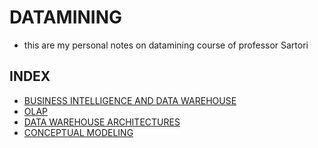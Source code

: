 # DATAMINING

- this are my personal notes on datamining course of professor Sartori

## INDEX

-  [BUSINESS INTELLIGENCE AND DATA WAREHOUSE](pages/BUSINESS%20INTELLIGENCE%20AND%20DATA%20WAREHOUSE.md)
-  [OLAP](pages/OLAP.md)
- [DATA WAREHOUSE ARCHITECTURES](pages/DATA%20WAREHOUSE%20ARCHITECTURES.md)
- [CONCEPTUAL MODELING](pages/CONCEPTUAL%20MODELING.md)

